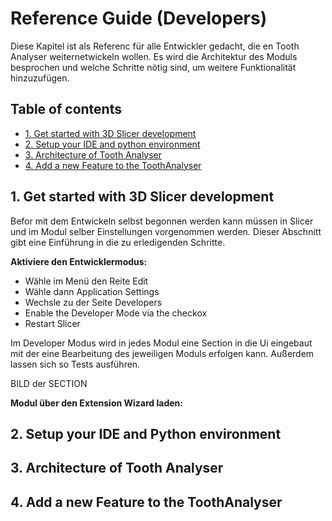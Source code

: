 # Reference Guide (Developers)
Diese Kapitel ist als Referenc für alle Entwickler gedacht, die en Tooth Analyser
weiternetwickeln wollen. Es wird die Architektur des Moduls besprochen und welche
Schritte nötig sind, um weitere Funktionalität hinzuzufügen.

## Table of contents
- [1. Get started with 3D Slicer development](#)
- [2. Setup your IDE and python environment](#)
- [3. Architecture of Tooth Analyser](#)
- [4. Add a new Feature to the ToothAnalyser](#)


## 1. Get started with 3D Slicer development
Befor mit dem Entwickeln selbst begonnen werden kann müssen in Slicer und im Modul selber
Einstellungen vorgenommen werden. Dieser Abschnitt gibt eine Einführung in die zu erledigenden
Schritte.

**Aktiviere den Entwicklermodus:**
- Wähle im Menü den Reite Edit
- Wähle dann Application Settings
- Wechsle zu der Seite Developers
- Enable the Developer Mode via the checkox
- Restart Slicer

Im Developer Modus wird in jedes Modul eine Section in die Ui eingebaut mit der eine
Bearbeitung des jeweiligen Moduls erfolgen kann. Außerdem lassen sich so Tests ausführen.

BILD der SECTION

**Modul über den Extension Wizard laden:**


## 2. Setup your IDE and Python environment


## 3. Architecture of Tooth Analyser


## 4. Add a new Feature to the ToothAnalyser